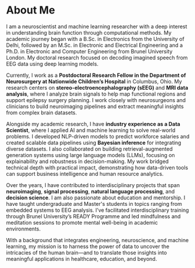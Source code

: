 # About Me

I am a neuroscientist and machine learning researcher with a deep interest in understanding brain function through computational methods. My academic journey began with a B.Sc. in Electronics from the University of Delhi, followed by an M.Sc. in Electronic and Electrical Engineering and a Ph.D. in Electronic and Computer Engineering from Brunel University London. My doctoral research focused on decoding imagined speech from EEG data using deep learning models.

Currently, I work as a **Postdoctoral Research Fellow in the Department of Neurosurgery at Nationwide Children’s Hospital** in Columbus, Ohio. My research centers on **stereo-electroencephalography (sEEG)** and **MRI data analysis**, where I analyze brain signals to help map functional regions and support epilepsy surgery planning. I work closely with neurosurgeons and clinicians to build neuroimaging pipelines and extract meaningful insights from complex brain datasets.

Alongside my academic research, I have **industry experience as a Data Scientist**, where I applied AI and machine learning to solve real-world problems. I developed NLP-driven models to predict workforce salaries and created scalable data pipelines using **Bayesian inference** for integrating diverse datasets. I also collaborated on building retrieval-augmented generation systems using large language models (LLMs), focusing on explainability and robustness in decision-making. My work bridged technical depth with practical impact, demonstrating how data-driven tools can support business intelligence and human resource analytics.

Over the years, I have contributed to interdisciplinary projects that span **neuroimaging**, **signal processing**, **natural language processing**, and **decision science**. I am also passionate about education and mentorship. I have taught undergraduate and Master's students in topics ranging from embedded systems to EEG analysis. I’ve facilitated interdisciplinary training through Brunel University’s READY Programme and led mindfulness and meditation sessions to promote mental well-being in academic environments.

With a background that integrates engineering, neuroscience, and machine learning, my mission is to harness the power of data to uncover the intricacies of the human brain—and to translate those insights into meaningful applications in healthcare, education, and beyond.
